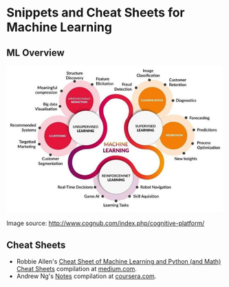 # Snippets and Cheat Sheets for Machine Learning

## ML Overview

![ML-Tasks](images/ML-Tasks.png)

Image source: http://www.cognub.com/index.php/cognitive-platform/

## Cheat Sheets

- Robbie Allen's [Cheat Sheet of Machine Learning and Python (and Math) Cheat Sheets](UnsupervisedMethods.com%20-%20Cheat%20Sheets/) compilation at [medium.com](https://medium.com/machine-learning-in-practice/cheat-sheet-of-machine-learning-and-python-and-math-cheat-sheets-a4afe4e791b6).
- Andrew Ng's [Notes](Deep%20Learning%20Coursera%20-%20Notes%20Andrew%20Ng/) compilation at [coursera.com](https://coursera.com).